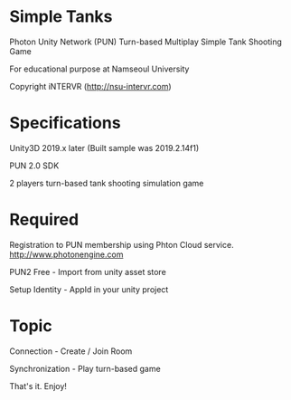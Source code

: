 # Simple Tanks

Photon Unity Network (PUN) Turn-based Multiplay Simple Tank Shooting Game

For educational purpose at Namseoul University

Copyright iNTERVR (http://nsu-intervr.com)

# Specifications

Unity3D 2019.x later (Built sample was 2019.2.14f1)

PUN 2.0 SDK

2 players turn-based tank shooting simulation game

# Required

Registration to PUN membership using Phton Cloud service. http://www.photonengine.com

PUN2 Free - Import from unity asset store

Setup Identity - AppId in your unity project

# Topic

Connection - Create / Join Room 

Synchronization - Play turn-based game



That's it. Enjoy!

